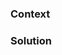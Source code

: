 ### Context

<!-- Explain here why this PR is needed -->

### Solution

<!-- Explain here the solution you chose for this -->

<!-- Uncomment this if you need a testing plan
### Testing plan
- [ ] Test this
- [ ] Test that
-->
